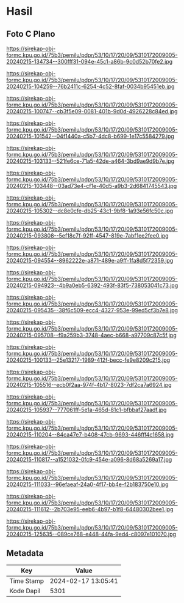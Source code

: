 # Hasil

## Foto C Plano

https://sirekap-obj-formc.kpu.go.id/75b3/pemilu/pdpr/53/10/17/20/09/5310172009005-20240215-134734--300fff31-094e-45c1-a86b-9c0d52b70fe2.jpg

https://sirekap-obj-formc.kpu.go.id/75b3/pemilu/pdpr/53/10/17/20/09/5310172009005-20240215-104259--76b2411c-6254-4c52-8faf-0034b95451eb.jpg

https://sirekap-obj-formc.kpu.go.id/75b3/pemilu/pdpr/53/10/17/20/09/5310172009005-20240215-100747--cb3f5e09-0081-401b-9d0d-4926228c84ed.jpg

https://sirekap-obj-formc.kpu.go.id/75b3/pemilu/pdpr/53/10/17/20/09/5310172009005-20240215-101542--04f1440a-c5b7-4dc8-b699-1e17c5584279.jpg

https://sirekap-obj-formc.kpu.go.id/75b3/pemilu/pdpr/53/10/17/20/09/5310172009005-20240215-103133--521fe6ce-71a5-42de-a464-3bd9ae9d9b7e.jpg

https://sirekap-obj-formc.kpu.go.id/75b3/pemilu/pdpr/53/10/17/20/09/5310172009005-20240215-103448--03ad73e4-cf1e-40d5-a9b3-2d6841745543.jpg

https://sirekap-obj-formc.kpu.go.id/75b3/pemilu/pdpr/53/10/17/20/09/5310172009005-20240215-105302--dc8e0cfe-db25-43c1-9bf8-1a93e56fc50c.jpg

https://sirekap-obj-formc.kpu.go.id/75b3/pemilu/pdpr/53/10/17/20/09/5310172009005-20240215-093808--5ef18c7f-92ff-4547-819e-7abf1ee2fee0.jpg

https://sirekap-obj-formc.kpu.go.id/75b3/pemilu/pdpr/53/10/17/20/09/5310172009005-20240215-094554--8962222e-a871-489e-a9ff-1fa8d5f72359.jpg

https://sirekap-obj-formc.kpu.go.id/75b3/pemilu/pdpr/53/10/17/20/09/5310172009005-20240215-094923--4b9a0eb5-6392-493f-83f5-738053041c73.jpg

https://sirekap-obj-formc.kpu.go.id/75b3/pemilu/pdpr/53/10/17/20/09/5310172009005-20240215-095435--38f6c509-ecc4-4327-953e-99ed5cf3b7e8.jpg

https://sirekap-obj-formc.kpu.go.id/75b3/pemilu/pdpr/53/10/17/20/09/5310172009005-20240215-095708--f9a259b3-3748-4aec-b668-a97709c87c5f.jpg

https://sirekap-obj-formc.kpu.go.id/75b3/pemilu/pdpr/53/10/17/20/09/5310172009005-20240215-100133--25e13217-1989-412f-becc-fe9e8209c215.jpg

https://sirekap-obj-formc.kpu.go.id/75b3/pemilu/pdpr/53/10/17/20/09/5310172009005-20240215-105516--ecb0f2aa-974f-4b17-8023-7df2ca7a6924.jpg

https://sirekap-obj-formc.kpu.go.id/75b3/pemilu/pdpr/53/10/17/20/09/5310172009005-20240215-105937--777061ff-5e1a-465d-81c1-bfbbaf27aadf.jpg

https://sirekap-obj-formc.kpu.go.id/75b3/pemilu/pdpr/53/10/17/20/09/5310172009005-20240215-110204--84ca47e7-b408-47cb-9693-446fff4c1658.jpg

https://sirekap-obj-formc.kpu.go.id/75b3/pemilu/pdpr/53/10/17/20/09/5310172009005-20240215-110817--a1521032-0fc9-454e-a096-8d68a5269a17.jpg

https://sirekap-obj-formc.kpu.go.id/75b3/pemilu/pdpr/53/10/17/20/09/5310172009005-20240215-111033--96efaeaf-24a0-4f17-bb4e-f2b183750e10.jpg

https://sirekap-obj-formc.kpu.go.id/75b3/pemilu/pdpr/53/10/17/20/09/5310172009005-20240215-111612--2b703e95-eeb6-4b97-b1f8-64480302bee1.jpg

https://sirekap-obj-formc.kpu.go.id/75b3/pemilu/pdpr/53/10/17/20/09/5310172009005-20240215-125635--089ce768-e448-44fa-9ed4-c8097e101070.jpg


## Metadata

| Key        | Value               |
| ---------- | ------------------- |
| Time Stamp | 2024-02-17 13:05:41 |
| Kode Dapil | 5301                |



